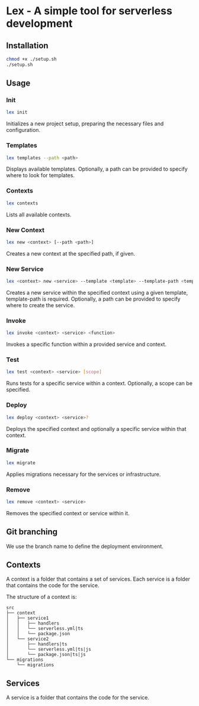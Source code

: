 # Lex - A simple tool for serverless development

## Installation

```bash
chmod +x ./setup.sh
./setup.sh
```

## Usage

### Init

```bash
lex init
```

Initializes a new project setup, preparing the necessary files and configuration.

### Templates

```bash
lex templates --path <path>
```

Displays available templates. Optionally, a path can be provided to specify where to look for templates.

### Contexts

```bash
lex contexts
```

Lists all available contexts.

### New Context

```bash
lex new <context> [--path <path>]
```

Creates a new context at the specified path, if given.

### New Service

```bash
lex <context> new <service> --template <template> --template-path <template-path> [--path <path>]
```

Creates a new service within the specified context using a given template, template-path is required. Optionally, a path can be provided to specify where to create the service.

### Invoke

```bash
lex invoke <context> <service> <function>
```

Invokes a specific function within a provided service and context.

### Test

```bash
lex test <context> <service> [scope]
```

Runs tests for a specific service within a context. Optionally, a scope can be specified.

### Deploy

```bash
lex deploy <context> <service>?
```

Deploys the specified context and optionally a specific service within that context.

### Migrate

```bash
lex migrate
```

Applies migrations necessary for the services or infrastructure.

### Remove

```bash
lex remove <context> <service>
```

Removes the specified context or service within it.

## Git branching

We use the branch name to define the deployment environment.

## Contexts

A context is a folder that contains a set of services. Each service is a folder that contains the code for the service.

The structure of a context is:

```
src
├── context
│   ├── service1
│   │   ├── handlers
│   │   └── serverless.yml|ts
│   │   └── package.json
│   └── service2
│       ├── handlers|ts
│       └── serverless.yml|ts|js
│       └── package.json|ts|js
└── migrations
    └── migrations
```

## Services

A service is a folder that contains the code for the service.